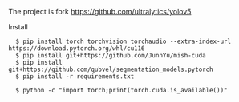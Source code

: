 
The project is fork https://github.com/ultralytics/yolov5

Install
```
  $ pip install torch torchvision torchaudio --extra-index-url https://download.pytorch.org/whl/cu116
  $ pip install git+https://github.com/JunnYu/mish-cuda
  $ pip install git+https://github.com/qubvel/segmentation_models.pytorch
  $ pip install -r requirements.txt

  $ python -c "import torch;print(torch.cuda.is_available())"
```
